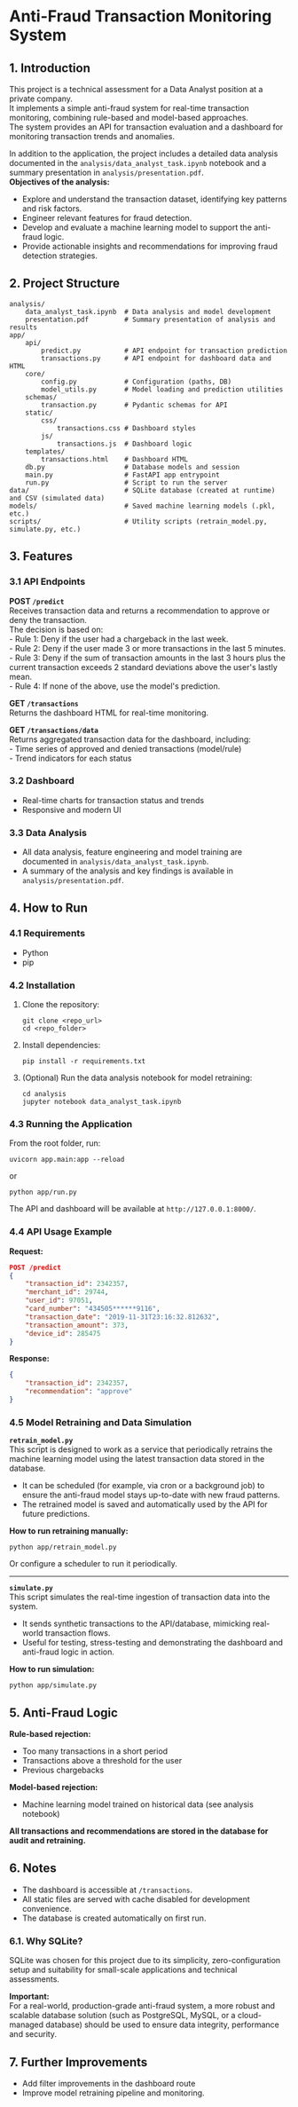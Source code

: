 # Anti-Fraud Transaction Monitoring System

## 1. Introduction

This project is a technical assessment for a Data Analyst position at a private company.  
It implements a simple anti-fraud system for real-time transaction monitoring, combining rule-based and model-based approaches.  
The system provides an API for transaction evaluation and a dashboard for monitoring transaction trends and anomalies.

In addition to the application, the project includes a detailed data analysis documented in the `analysis/data_analyst_task.ipynb` notebook and a summary presentation in `analysis/presentation.pdf`.  
**Objectives of the analysis:**  
- Explore and understand the transaction dataset, identifying key patterns and risk factors.
- Engineer relevant features for fraud detection.
- Develop and evaluate a machine learning model to support the anti-fraud logic.
- Provide actionable insights and recommendations for improving fraud detection strategies.

## 2. Project Structure

```
analysis/
    data_analyst_task.ipynb  # Data analysis and model development
    presentation.pdf         # Summary presentation of analysis and results
app/
    api/
        predict.py           # API endpoint for transaction prediction
        transactions.py      # API endpoint for dashboard data and HTML
    core/
        config.py            # Configuration (paths, DB)
        model_utils.py       # Model loading and prediction utilities
    schemas/
        transaction.py       # Pydantic schemas for API
    static/
        css/
            transactions.css # Dashboard styles
        js/
            transactions.js  # Dashboard logic
    templates/
        transactions.html    # Dashboard HTML
    db.py                    # Database models and session
    main.py                  # FastAPI app entrypoint
    run.py                   # Script to run the server
data/                        # SQLite database (created at runtime) and CSV (simulated data)     
models/                      # Saved machine learning models (.pkl, etc.)
scripts/                     # Utility scripts (retrain_model.py, simulate.py, etc.)
```

## 3. Features

### 3.1 API Endpoints

**POST `/predict`**  
Receives transaction data and returns a recommendation to approve or deny the transaction.  
The decision is based on:<br>
    - Rule 1: Deny if the user had a chargeback in the last week.<br>
    - Rule 2: Deny if the user made 3 or more transactions in the last 5 minutes.<br>
    - Rule 3: Deny if the sum of transaction amounts in the last 3 hours plus the current transaction exceeds 2 standard deviations above the user's lastly mean.<br>
    - Rule 4: If none of the above, use the model's prediction.<br>

**GET `/transactions`**  
Returns the dashboard HTML for real-time monitoring.

**GET `/transactions/data`**  
Returns aggregated transaction data for the dashboard, including:<br>
    - Time series of approved and denied transactions (model/rule)<br>
    - Trend indicators for each status

### 3.2 Dashboard

- Real-time charts for transaction status and trends
- Responsive and modern UI

### 3.3 Data Analysis

- All data analysis, feature engineering and model training are documented in `analysis/data_analyst_task.ipynb`.
- A summary of the analysis and key findings is available in `analysis/presentation.pdf`.

## 4. How to Run

### 4.1 Requirements

- Python
- pip

### 4.2 Installation

1. Clone the repository:
     ```
     git clone <repo_url>
     cd <repo_folder>
     ```

2. Install dependencies:
     ```
     pip install -r requirements.txt
     ```

3. (Optional) Run the data analysis notebook for model retraining:
     ```
     cd analysis
     jupyter notebook data_analyst_task.ipynb
     ```

### 4.3 Running the Application

From the root folder, run:

```
uvicorn app.main:app --reload
```
or
```
python app/run.py
```

The API and dashboard will be available at `http://127.0.0.1:8000/`.

### 4.4 API Usage Example

**Request:**
```json
POST /predict
{
    "transaction_id": 2342357,
    "merchant_id": 29744,
    "user_id": 97051,
    "card_number": "434505******9116",
    "transaction_date": "2019-11-31T23:16:32.812632",
    "transaction_amount": 373,
    "device_id": 285475
}
```

**Response:**
```json
{
    "transaction_id": 2342357,
    "recommendation": "approve"
}
```

### 4.5 Model Retraining and Data Simulation

**`retrain_model.py`**  
This script is designed to work as a service that periodically retrains the machine learning model using the latest transaction data stored in the database.
- It can be scheduled (for example, via cron or a background job) to ensure the anti-fraud model stays up-to-date with new fraud patterns.
- The retrained model is saved and automatically used by the API for future predictions.

**How to run retraining manually:**
```
python app/retrain_model.py
```
Or configure a scheduler to run it periodically.

---

**`simulate.py`**  
This script simulates the real-time ingestion of transaction data into the system.
- It sends synthetic transactions to the API/database, mimicking real-world transaction flows.
- Useful for testing, stress-testing and demonstrating the dashboard and anti-fraud logic in action.

**How to run simulation:**
```
python app/simulate.py
```

## 5. Anti-Fraud Logic

**Rule-based rejection:**  
- Too many transactions in a short period
- Transactions above a threshold for the user
- Previous chargebacks

**Model-based rejection:**  
- Machine learning model trained on historical data (see analysis notebook)

**All transactions and recommendations are stored in the database for audit and retraining.**

## 6. Notes

- The dashboard is accessible at `/transactions`.
- All static files are served with cache disabled for development convenience.
- The database is created automatically on first run.

### 6.1. Why SQLite?

SQLite was chosen for this project due to its simplicity, zero-configuration setup and suitability for small-scale applications and technical assessments.  

**Important:**  
For a real-world, production-grade anti-fraud system, a more robust and scalable database solution (such as PostgreSQL, MySQL, or a cloud-managed database) should be used to ensure data integrity, performance and security.

## 7. Further Improvements

- Add filter improvements in the dashboard route
- Improve model retraining pipeline and monitoring.
